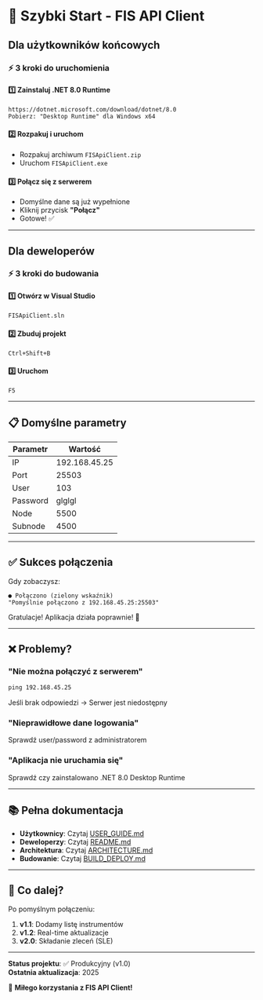 # 🚀 Szybki Start - FIS API Client

## Dla użytkowników końcowych

### ⚡ 3 kroki do uruchomienia

#### 1️⃣ Zainstaluj .NET 8.0 Runtime
```
https://dotnet.microsoft.com/download/dotnet/8.0
Pobierz: "Desktop Runtime" dla Windows x64
```

#### 2️⃣ Rozpakuj i uruchom
- Rozpakuj archiwum `FISApiClient.zip`
- Uruchom `FISApiClient.exe`

#### 3️⃣ Połącz się z serwerem
- Domyślne dane są już wypełnione
- Kliknij przycisk **"Połącz"**
- Gotowe! ✅

---

## Dla deweloperów

### ⚡ 3 kroki do budowania

#### 1️⃣ Otwórz w Visual Studio
```cmd
FISApiClient.sln
```

#### 2️⃣ Zbuduj projekt
```
Ctrl+Shift+B
```

#### 3️⃣ Uruchom
```
F5
```

---

## 📋 Domyślne parametry

| Parametr | Wartość |
|----------|---------|
| IP | 192.168.45.25 |
| Port | 25503 |
| User | 103 |
| Password | glglgl |
| Node | 5500 |
| Subnode | 4500 |

---

## ✅ Sukces połączenia

Gdy zobaczysz:
```
● Połączono (zielony wskaźnik)
"Pomyślnie połączono z 192.168.45.25:25503"
```

Gratulacje! Aplikacja działa poprawnie! 🎉

---

## ❌ Problemy?

### "Nie można połączyć z serwerem"
```cmd
ping 192.168.45.25
```
Jeśli brak odpowiedzi → Serwer jest niedostępny

### "Nieprawidłowe dane logowania"
Sprawdź user/password z administratorem

### "Aplikacja nie uruchamia się"
Sprawdź czy zainstalowano .NET 8.0 Desktop Runtime

---

## 📚 Pełna dokumentacja

- **Użytkownicy**: Czytaj [USER_GUIDE.md](USER_GUIDE.md)
- **Deweloperzy**: Czytaj [README.md](README.md)
- **Architektura**: Czytaj [ARCHITECTURE.md](ARCHITECTURE.md)
- **Budowanie**: Czytaj [BUILD_DEPLOY.md](BUILD_DEPLOY.md)

---

## 🎯 Co dalej?

Po pomyślnym połączeniu:
1. **v1.1**: Dodamy listę instrumentów
2. **v1.2**: Real-time aktualizacje
3. **v2.0**: Składanie zleceń (SLE)

---

**Status projektu**: ✅ Produkcyjny (v1.0)  
**Ostatnia aktualizacja**: 2025

🎉 **Miłego korzystania z FIS API Client!**
